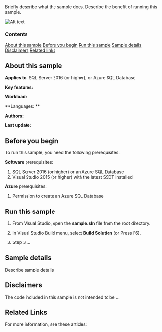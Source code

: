 # <Sample name>

Briefly describe what the sample does. Describe the benefit of running this sample.

<!-- Add a diagram if you have it -->

![Alt text](/media/image-name.png "<Friendly name>")


### Contents

[About this sample](#about-this-sample) 
[Before you begin](#before-you-begin)
[Run this sample](#run-this-sample)
[Sample details](#sample-details)
[Disclaimers](#disclaimers)
[Related links](#related-links)


<a name=about-this-sample></a>

## About this sample

**Applies to:** SQL Server 2016 (or higher), or Azure SQL Database

**Key features:**

**Workload:**  

**Languages: **

**Authors:** 

**Last update:**

<a name=before-you-begin></a>

## Before you begin

To run this sample, you need the following prerequisites.

**Software** prerequisites:

<!-- Examples -->
1. SQL Server 2016 (or higher) or an Azure SQL Database
2. Visual Studio 2015 (or higher) with the latest SSDT installed

**Azure** prerequisites:

<!-- Examples -->
1. Permission to create an Azure SQL Database

<a name=run-this-sample></a>

## Run this sample

<!-- Step by step instructions. Here's a few examples -->

1. From Visual Studio, open the **sample.sln** file from the root directory.

2. In Visual Studio Build menu, select **Build Solution** (or Press F6).

3. Step 3 ... 

<a name=sample-details></a>

## Sample details

Describe sample details

<a name=disclaimers></a>

## Disclaimers
The code included in this sample is not intended to be ...

<a name=related-links></a>

## Related Links
<!-- Links to more articles. Remember to delete "en-us" from the link path. -->

For more information, see these articles:
